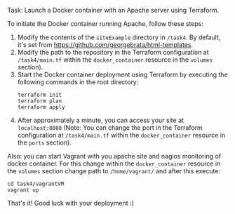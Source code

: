 Task: Launch a Docker container with an Apache server using Terraform.

To initiate the Docker container running Apache, follow these steps:

1. Modify the contents of the `siteExample` directory in `/task4`. By default, it's set from https://github.com/georgebrata/html-templates.
2. Modify the path to the repository in the Terraform configuration at `/task4/main.tf` within the `docker_container` resource in the `volumes` section).
3. Start the Docker container deployment using Terraform by executing the following commands in the root directory:
    ```
    terraform init
    terraform plan
    terraform apply
    ```
4. After approximately a minute, you can access your site at `localhost:8080` (Note: You can change the port in the Terraform configuration at `/task4/main.tf` within the `docker_container` resource in the `ports` section).

Also: you can start Vagrant with you apache site and nagios monitoring of docker container. For this change  within the `docker_container` resource in the `volumes` section change path to `/home/vagrant/` and after this execute:
 ```
 cd task4/vagrantVM
 vagrant up
  ```

That's it! Good luck with your deployment :)